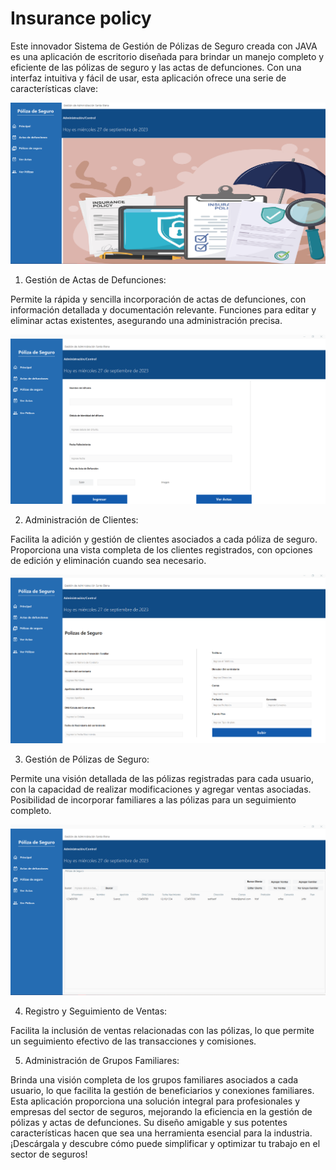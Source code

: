  # Insurance policy

Este innovador Sistema de Gestión de Pólizas de Seguro creada con JAVA es una aplicación de escritorio diseñada para brindar un manejo completo y eficiente de las pólizas de seguro y las actas de defunciones. Con una interfaz intuitiva y fácil de usar, esta aplicación ofrece una serie de características clave:

![Actas Defuncion](https://github.com/Gustavoxmv/Insurance-policy/blob/main/Presentacion/Screenshot_4.png)


1. Gestión de Actas de Defunciones:

Permite la rápida y sencilla incorporación de actas de defunciones, con información detallada y documentación relevante.
Funciones para editar y eliminar actas existentes, asegurando una administración precisa.

![Actas Defuncion](https://github.com/Gustavoxmv/Insurance-policy/blob/main/Presentacion/Screenshot_1.png)

2. Administración de Clientes:

Facilita la adición y gestión de clientes asociados a cada póliza de seguro.
Proporciona una vista completa de los clientes registrados, con opciones de edición y eliminación cuando sea necesario.

![Actas Defuncion](https://github.com/Gustavoxmv/Insurance-policy/blob/main/Presentacion/Screenshot_2.png)

3. Gestión de Pólizas de Seguro:

Permite una visión detallada de las pólizas registradas para cada usuario, con la capacidad de realizar modificaciones y agregar ventas asociadas.
Posibilidad de incorporar familiares a las pólizas para un seguimiento completo.

![Actas Defuncion](https://github.com/Gustavoxmv/Insurance-policy/blob/main/Presentacion/Screenshot_5.png)

4. Registro y Seguimiento de Ventas:

Facilita la inclusión de ventas relacionadas con las pólizas, lo que permite un seguimiento efectivo de las transacciones y comisiones.

5. Administración de Grupos Familiares:

Brinda una visión completa de los grupos familiares asociados a cada usuario, lo que facilita la gestión de beneficiarios y conexiones familiares.
Esta aplicación proporciona una solución integral para profesionales y empresas del sector de seguros, mejorando la eficiencia en la gestión de pólizas y actas de defunciones. Su diseño amigable y sus potentes características hacen que sea una herramienta esencial para la industria. ¡Descárgala y descubre cómo puede simplificar y optimizar tu trabajo en el sector de seguros!



